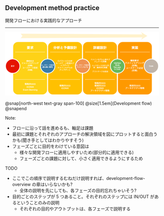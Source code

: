 ## Development method practice

開発フローにおける実践的なアプローチ

---

![development-flow](assets/img/developmemt-flow.png)

@snap[north-west text-gray span-100]
@size[1.5em](Development flow)
@snapend

Note: 
 
- フローに沿って話を進めるも、軸足は課題 
- 最初に課題とそれぞれのアプローチの解決領域を図にプロットすると面白うかも(聞き手としてはわかりやすそう)
- フェーズごとに目的をわけている意図は
    - 様々な開発フローに適用しやすいため(部分的に適用できる)
    - フェーズごとの課題に対して、小さく適用できるようにするため

TODO

- ここでこの順序で説明するむねだけ説明すれば、development-flow-overview の章はいらないかも?
    - 全体の説明を先にしても、各フェーズの目的忘れちゃいそう?
- 目的ごとのステップが 5 つあること。それぞれのステップには IN/OUT があるということのみの説明
    - それぞれの目的やアウトプットは、各フェーズで説明する